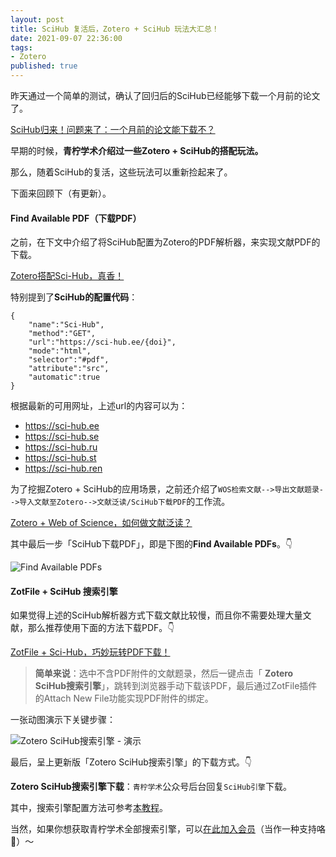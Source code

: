 ```yaml
---
layout: post
title: SciHub 复活后，Zotero + SciHub 玩法大汇总！
date: 2021-09-07 22:36:00
tags: 
- Zotero
published: true
---
```




昨天通过一个简单的测试，确认了回归后的SciHub已经能够下载一个月前的论文了。

[SciHub归来！问题来了：一个月前的论文能下载不？](https://mp.weixin.qq.com/s/bywFy1xCso7bFexoe6Dmmw)

早期的时候，**青柠学术介绍过一些Zotero + SciHub的搭配玩法。**

那么，随着SciHub的复活，这些玩法可以重新捡起来了。

下面来回顾下（有更新）。

#### Find Available PDF（下载PDF）

之前，在下文中介绍了将SciHub配置为Zotero的PDF解析器，来实现文献PDF的下载。

[Zotero搭配Sci-Hub，真香！](https://mp.weixin.qq.com/s/QMSG24tgn4z8ShfE9pVYMg)

特别提到了**SciHub的配置代码**：
```
{
    "name":"Sci-Hub",
    "method":"GET",
    "url":"https://sci-hub.ee/{doi}",
    "mode":"html",
    "selector":"#pdf",
    "attribute":"src",
    "automatic":true
}
```

根据最新的可用网址，上述url的内容可以为：

- https://sci-hub.ee
- https://sci-hub.se
- https://sci-hub.ru
- https://sci-hub.st
- https://sci-hub.ren

为了挖掘Zotero + SciHub的应用场景，之前还介绍了`WOS检索文献-->导出文献题录-->导入文献至Zotero-->文献泛读/SciHub下载PDF`的工作流。

[Zotero + Web of Science，如何做文献泛读？](https://mp.weixin.qq.com/s/1KM2rySbNcUZaW7RuLRiSQ)

其中最后一步「SciHub下载PDF」，即是下图的**Find Available PDFs**。👇

![Find Available PDFs](https://gitee.com/iseex/figurebed/raw/master/img/20210907214109.png)

#### ZotFile + SciHub 搜索引擎

如果觉得上述的SciHub解析器方式下载文献比较慢，而且你不需要处理大量文献，那么推荐使用下面的方法下载PDF。👇

[ZotFile + Sci-Hub，巧妙玩转PDF下载！](https://mp.weixin.qq.com/s/je9hPNN37xhtAjRFSZQGIQ)

> **简单来说**：选中不含PDF附件的文献题录，然后一键点击「 **Zotero SciHub搜索引擎**」，跳转到浏览器手动下载该PDF，最后通过ZotFile插件的Attach New File功能实现PDF附件的绑定。

一张动图演示下关键步骤：

![Zotero SciHub搜索引擎 - 演示](https://raw.githubusercontent.com/iseex/iseex.github.io/master/images/Kapture%202021-09-07%20at%2021.59.26.gif)

最后，呈上更新版「Zotero SciHub搜索引擎」的下载方式。👇

**Zotero SciHub搜索引擎下载**：`青柠学术`公众号后台回复`SciHub引擎`下载。

其中，搜索引擎配置方法可参考[本教程](https://mp.weixin.qq.com/s/6pV4aDKL-EOoV9dgvxK9ew)。

当然，如果你想获取青柠学术全部搜索引擎，可以[在此加入会员](https://mp.weixin.qq.com/s/cxjGBasxldUKGcJR3vzUFA)（当作一种支持咯🤭）～
